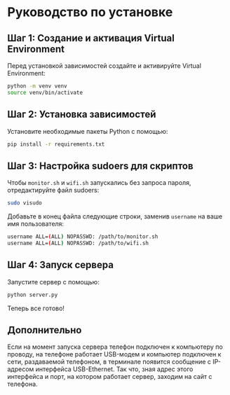 # Руководство по установке

## Шаг 1: Создание и активация Virtual Environment
Перед установкой зависимостей создайте и активируйте Virtual Environment:

```bash
python -m venv venv
source venv/bin/activate
```

## Шаг 2: Установка зависимостей
Установите необходимые пакеты Python с помощью:

```bash
pip install -r requirements.txt
```

## Шаг 3: Настройка sudoers для скриптов
Чтобы `monitor.sh` и `wifi.sh` запускались без запроса пароля, отредактируйте файл sudoers:

```bash
sudo visudo
```

Добавьте в конец файла следующие строки, заменив `username` на ваше имя пользователя:

```bash
username ALL=(ALL) NOPASSWD: /path/to/monitor.sh
username ALL=(ALL) NOPASSWD: /path/to/wifi.sh
```

## Шаг 4: Запуск сервера
Запустите сервер с помощью:

```bash
python server.py
```

Теперь все готово!

## Дополнительно
Если на момент запуска сервера телефон подключен к компьютеру по проводу, на телефоне работает USB-модем и компьютер подключен к сети, раздаваемой телефоном, в терминале появится сообщение с IP-адресом интерфейса USB-Ethernet. Так что, зная адрес этого интерфейса и порт, на котором работает сервер, заходим на сайт с телефона.
